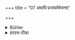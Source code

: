 +++
title = "07 अथापि प्रजापतेर्वचनम्"

+++

<details><summary>Bühler</summary>

7. Now Prajāpati also says,
</details>

<details><summary>हरदत्त-टीका</summary>

## सूत्रम्
अथाऽपि प्रजापतेर्वचनम् ॥ ७॥  
## टिप्पनी
अपि च प्रजापतेरपि वाक्यमस्मिन्नर्थे भवति । गार्हस्थ्यमेव वरिष्ठमिति ॥७॥
</details>
